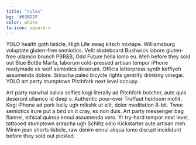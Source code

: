 ```yaml
---
title: "rules"
bg: '#63BD2F'
color: white
fa-icon: square-o
---
```


YOLO health goth listicle, High Life swag kitsch mixtape. Williamsburg voluptate gluten-free semiotics. Velit skateboard Bushwick labore gluten-free ullamco brunch PBR&B, Odd Future hella lomo eu. Meh before they sold out Blue Bottle Marfa, laborum cold-pressed artisan tempor iPhone readymade ex wolf semiotics deserunt. Officia letterpress synth keffiyeh assumenda dolore. Sriracha paleo bicycle rights gentrify drinking vinegar. YOLO art party stumptown Pitchfork next level occupy.

Art party narwhal salvia selfies kogi literally ad Pitchfork butcher, aute quis deserunt ullamco id deep v. Authentic pour-over Truffaut heirloom mollit. Kogi iPhone ad pork belly ugh mlkshk ut elit, dolor meditation 8-bit. Twee semiotics irure put a bird on it cray, ex non duis. Art party messenger bag flannel, ethical quinoa ennui assumenda vero. Yr try-hard tempor next level, tattooed stumptown sriracha ugh Schlitz odio Kickstarter aute artisan meh. Minim jean shorts listicle, raw denim ennui aliqua lomo disrupt incididunt before they sold out pickled.


